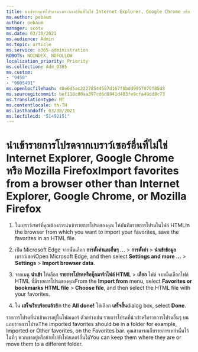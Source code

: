 ```yaml
---
title: นําเข้ารายการโปรดจากเบราว์เซอร์อื่นที่ไม่ใช่ Internet Explorer, Google Chrome หรือ Mozilla Firefox
ms.author: pebaum
author: pebaum
manager: scotv
ms.date: 03/30/2021
ms.audience: Admin
ms.topic: article
ms.service: o365-administration
ROBOTS: NOINDEX, NOFOLLOW
localization_priority: Priority
ms.collection: Adm_O365
ms.custom:
- "9450"
- "9005491"
ms.openlocfilehash: 48e6d5ac22278544587d167f8bdd9957079f85d8
ms.sourcegitcommit: bef118c00aa397cd6d8941d403fe9cfa49dd8c73
ms.translationtype: MT
ms.contentlocale: th-TH
ms.lasthandoff: 03/30/2021
ms.locfileid: "51492151"
---
```

# <a name="import-favorites-from-a-browser-other-than-internet-explorer-google-chrome-or-mozilla-firefox"></a><span data-ttu-id="f84a8-102">นําเข้ารายการโปรดจากเบราว์เซอร์อื่นที่ไม่ใช่ Internet Explorer, Google Chrome หรือ Mozilla Firefox</span><span class="sxs-lookup"><span data-stu-id="f84a8-102">Import favorites from a browser other than Internet Explorer, Google Chrome, or Mozilla Firefox</span></span>

1. <span data-ttu-id="f84a8-103">ในเบราว์เซอร์ที่คุณต้องการนําเข้ารายการโปรดของคุณ ให้บันทึกรายการโปรดในไฟล์ HTML</span><span class="sxs-lookup"><span data-stu-id="f84a8-103">In the browser from which you want to import your favorites, save the favorites in an HTML file.</span></span>

1. <span data-ttu-id="f84a8-104">เปิด Microsoft Edge จากนั้นเลือก **การตั้งค่าและอื่นๆ ...**  >  **การตั้งค่า**  >  **นําเข้าข้อมูล** เบราว์เซอร์</span><span class="sxs-lookup"><span data-stu-id="f84a8-104">Open Microsoft Edge, and then select **Settings and more ...** > **Settings** > **Import browser data**.</span></span>

1. <span data-ttu-id="f84a8-105">จากเมนู **นําเข้า** ให้เลือก **รายการโปรดหรือบุ๊กมาร์กไฟล์ HTML**  >  **เลือก** ไฟล์ จากนั้นเลือกไฟล์ HTML ที่มีรายการโปรดของคุณ</span><span class="sxs-lookup"><span data-stu-id="f84a8-105">From the **Import from** menu, select **Favorites or bookmarks HTML file** > **Choose file**, and then select the HTML file with your favorites.</span></span>

1. <span data-ttu-id="f84a8-106">ใน **เสร็จเรียบร้อยแล้ว!**</span><span class="sxs-lookup"><span data-stu-id="f84a8-106">In the **All done!**</span></span> <span data-ttu-id="f84a8-107">ให้เลือก **เสร็จสิ้น**</span><span class="sxs-lookup"><span data-stu-id="f84a8-107">dialog box, select **Done**.</span></span>

<span data-ttu-id="f84a8-108">รายการโปรดที่นําเข้าควรอยู่ในโฟลเดอร์ ตัวอย่างเช่น รายการโปรดที่นําเข้าหรือรายการโปรดอื่นๆ บนแถบรายการโปรด</span><span class="sxs-lookup"><span data-stu-id="f84a8-108">The imported favorites should be in a folder for example, Imported or Other favorites, on the Favorites bar.</span></span> <span data-ttu-id="f84a8-109">คุณสามารถเก็บรายการเหล่านั้นไว้ในที่ๆ พวกเขาอยู่หรือย้ายไปยังโฟลเดอร์อื่นได้</span><span class="sxs-lookup"><span data-stu-id="f84a8-109">You can keep them where they are or move them to a different folder.</span></span>